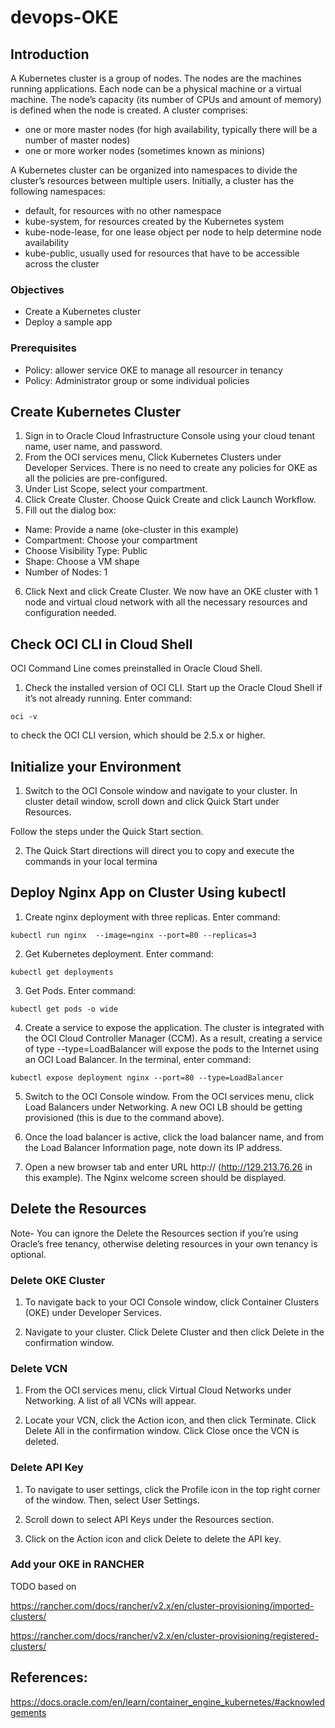 # devops-OKE

## Introduction

A Kubernetes cluster is a group of nodes. The nodes are the machines running applications. Each node can be a physical machine or a virtual machine. The node’s capacity (its number of CPUs and amount of memory) is defined when the node is created. A cluster comprises:

- one or more master nodes (for high availability, typically there will be a number of master nodes)
- one or more worker nodes (sometimes known as minions)

A Kubernetes cluster can be organized into namespaces to divide the cluster’s resources between multiple users. Initially, a cluster has the following namespaces:

- default, for resources with no other namespace
- kube-system, for resources created by the Kubernetes system
- kube-node-lease, for one lease object per node to help determine node availability
- kube-public, usually used for resources that have to be accessible across the cluster

### Objectives

- Create a Kubernetes cluster
- Deploy a sample app

### Prerequisites

- Policy: allower service OKE to manage all resourcer in tenancy
- Policy: Administrator group or some individual policies

## Create Kubernetes Cluster

1. Sign in to Oracle Cloud Infrastructure Console using your cloud tenant name, user name, and password.
2. From the OCI services menu, Click Kubernetes Clusters under Developer Services. There is no need to create any policies for OKE as all the policies are pre-configured.
3. Under List Scope, select your compartment.
4. Click Create Cluster. Choose Quick Create and click Launch Workflow.
5. Fill out the dialog box:
- Name: Provide a name (oke-cluster in this example)
- Compartment: Choose your compartment
- Choose Visibility Type: Public
- Shape: Choose a VM shape
- Number of Nodes: 1
6. Click Next and click Create Cluster.
We now have an OKE cluster with 1 node and virtual cloud network with all the necessary resources and configuration needed.

## Check OCI CLI in Cloud Shell
OCI Command Line comes preinstalled in Oracle Cloud Shell.
1. Check the installed version of OCI CLI.
Start up the Oracle Cloud Shell if it’s not already running. Enter command:
````
oci -v
````

to check the OCI CLI version, which should be 2.5.x or higher.

## Initialize your Environment
1. Switch to the OCI Console window and navigate to your cluster. In cluster detail window, scroll down and click Quick Start under Resources.

Follow the steps under the Quick Start section.

2. The Quick Start directions will direct you to copy and execute the commands in your local termina

## Deploy Nginx App on Cluster Using kubectl
1. Create nginx deployment with three replicas. Enter command:
````
kubectl run nginx  --image=nginx --port=80 --replicas=3
````

2. Get Kubernetes deployment. Enter command:
````
kubectl get deployments
````

3. Get Pods. Enter command:
````
kubectl get pods -o wide
````

4. Create a service to expose the application. The cluster is integrated with the OCI Cloud Controller Manager (CCM). As a result, creating a service of type --type=LoadBalancer will expose the pods to the Internet using an OCI Load Balancer. In the terminal, enter command:
````
kubectl expose deployment nginx --port=80 --type=LoadBalancer
````

5. Switch to the OCI Console window. From the OCI services menu, click Load Balancers under Networking. A new OCI LB should be getting provisioned (this is due to the command above).

6. Once the load balancer is active, click the load balancer name, and from the Load Balancer Information page, note down its IP address.

7. Open a new browser tab and enter URL http://<Load-Balancer-Public-IP> (http://129.213.76.26 in this example). The Nginx welcome screen should be displayed.

## Delete the Resources

Note- You can ignore the Delete the Resources section if you’re using Oracle’s free tenancy, otherwise deleting resources in your own tenancy is optional.

### Delete OKE Cluster

1. To navigate back to your OCI Console window, click Container Clusters (OKE) under Developer Services.

2. Navigate to your cluster. Click Delete Cluster and then click Delete in the confirmation window.

### Delete VCN

1. From the OCI services menu, click Virtual Cloud Networks under Networking. A list of all VCNs will appear.

2. Locate your VCN, click the Action icon, and then click Terminate. Click Delete All in the confirmation window. Click Close once the VCN is deleted.

### Delete API Key

1. To navigate to user settings, click the Profile icon in the top right corner of the window. Then, select User Settings.

2. Scroll down to select API Keys under the Resources section.

3. Click on the Action icon and click Delete to delete the API key.

### Add your OKE in RANCHER

TODO based on 

https://rancher.com/docs/rancher/v2.x/en/cluster-provisioning/imported-clusters/

https://rancher.com/docs/rancher/v2.x/en/cluster-provisioning/registered-clusters/

## References:

https://docs.oracle.com/en/learn/container_engine_kubernetes/#acknowledgements




